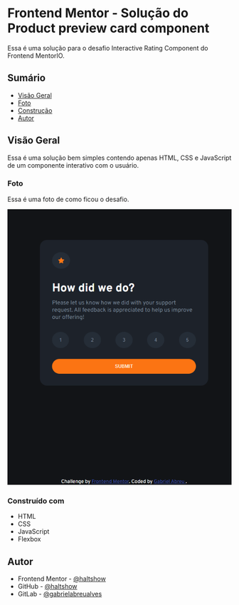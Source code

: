 # Frontend Mentor - Solução do Product preview card component

Essa é uma solução para o desafio Interactive Rating Component do Frontend MentorIO.

## Sumário

- [Visão Geral](#visão-geral)
- [Foto](#foto)
- [Construção](#construído-com)
- [Autor](#autor)

## Visão Geral

Essa é uma solução bem simples contendo apenas HTML, CSS e JavaScript de um componente interativo com o usuário.

### Foto

Essa é uma foto de como ficou o desafio.

![](./screenshot.PNG)

### Construído com

- HTML
- CSS 
- JavaScript
- Flexbox

## Autor

- Frontend Mentor - [@haltshow](https://www.frontendmentor.io/profile/haltshow)
- GitHub - [@haltshow](https://github.com/haltshow)
- GitLab - [@gabrielabreualves](https://gitlab.com/gabrielabreualves)
